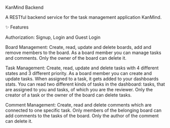 KanMind Backend 

A RESTful backend service for the task management application KanMind.

✨ Features

Authorization: Signup, Login and Guest Login

Board Management: Create, read, update and delete boards, add and remove members to the board.
As a board member you can manage tasks and comments. Only the owner of the board can delete it.

Task Management: Create, read, update and delete tasks with 4 different states and 3 different priority. 
As a board member you can create and update tasks. When assigned to a task, it gets added to your dashboards stats. 
You can read two different kinds of tasks in the dashboard: tasks, that are assigned to you and tasks, of which you are the reviewer.
Only the creator of a task or the owner of the board can delete tasks. 

Comment Management: Create, read and delete comments which are connected to one specific task. 
Only members of the belonging board can add comments to the tasks of the board.
Only the author of the comment can delete it.

